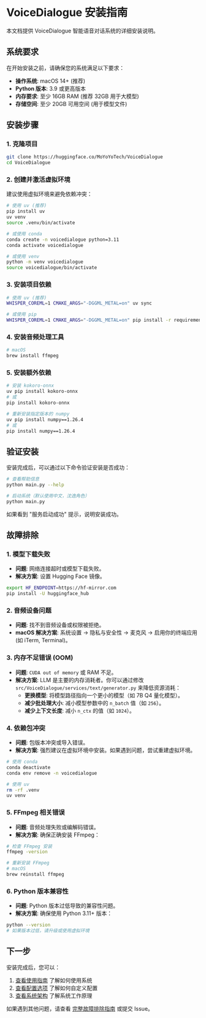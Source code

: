 # VoiceDialogue 安装指南

本文档提供 VoiceDialogue 智能语音对话系统的详细安装说明。

## 系统要求

在开始安装之前，请确保您的系统满足以下要求：

- **操作系统**: macOS 14+ (推荐)
- **Python 版本**: 3.9 或更高版本
- **内存要求**: 至少 16GB RAM (推荐 32GB 用于大模型)
- **存储空间**: 至少 20GB 可用空间 (用于模型文件)

## 安装步骤

### 1. 克隆项目

```bash
git clone https://huggingface.co/MoYoYoTech/VoiceDialogue
cd VoiceDialogue
```

### 2. 创建并激活虚拟环境

建议使用虚拟环境来避免依赖冲突：

```bash
# 使用 uv (推荐)
pip install uv
uv venv
source .venv/bin/activate

# 或使用 conda
conda create -n voicedialogue python=3.11
conda activate voicedialogue

# 或使用 venv
python -m venv voicedialogue
source voicedialogue/bin/activate
```

### 3. 安装项目依赖

```bash
# 使用 uv (推荐)
WHISPER_COREML=1 CMAKE_ARGS="-DGGML_METAL=on" uv sync

# 或使用 pip
WHISPER_COREML=1 CMAKE_ARGS="-DGGML_METAL=on" pip install -r requirements.txt
```

### 4. 安装音频处理工具

```bash
# macOS
brew install ffmpeg
```

### 5. 安装额外依赖

```bash
# 安装 kokoro-onnx
uv pip install kokoro-onnx
# 或
pip install kokoro-onnx

# 重新安装指定版本的 numpy
uv pip install numpy==1.26.4
# 或
pip install numpy==1.26.4
```

## 验证安装

安装完成后，可以通过以下命令验证安装是否成功：

```bash
# 查看帮助信息
python main.py --help

# 启动系统（默认使用中文，沈逸角色）
python main.py
```

如果看到 "服务启动成功" 提示，说明安装成功。

## 故障排除

### 1. 模型下载失败
- **问题**: 网络连接超时或模型下载失败。
- **解决方案**: 设置 Hugging Face 镜像。
```bash
export HF_ENDPOINT=https://hf-mirror.com
pip install -U huggingface_hub
```

### 2. 音频设备问题
- **问题**: 找不到音频设备或权限被拒绝。
- **macOS 解决方案**: 系统设置 → 隐私与安全性 → 麦克风 → 启用你的终端应用 (如 iTerm, Terminal)。

### 3. 内存不足错误 (OOM)
- **问题**: `CUDA out of memory` 或 RAM 不足。
- **解决方案**: LLM 是主要的内存消耗者。你可以通过修改 `src/VoiceDialogue/services/text/generator.py` 来降低资源消耗：
    - **更换模型**: 将模型路径指向一个更小的模型（如 7B Q4 量化模型）。
    - **减少批处理大小**: 减小模型参数中的 `n_batch` 值（如 `256`）。
    - **减少上下文长度**: 减小 `n_ctx` 的值（如 `1024`）。

### 4. 依赖包冲突
- **问题**: 包版本冲突或导入错误。
- **解决方案**: 强烈建议在虚拟环境中安装。如果遇到问题，尝试重建虚拟环境。
```bash
# 使用 conda
conda deactivate
conda env remove -n voicedialogue

# 使用 uv
rm -rf .venv
uv venv
```

### 5. FFmpeg 相关错误
- **问题**: 音频处理失败或编解码错误。
- **解决方案**: 确保正确安装 FFmpeg：
```bash
# 检查 FFmpeg 安装
ffmpeg -version

# 重新安装 FFmpeg
# macOS
brew reinstall ffmpeg
```

### 6. Python 版本兼容性
- **问题**: Python 版本过低导致的兼容性问题。
- **解决方案**: 确保使用 Python 3.11+ 版本：
```bash
python --version
# 如果版本过低，请升级或使用虚拟环境
```

## 下一步

安装完成后，您可以：

1. [查看使用指南](../README.md#🖥️-应用模式) 了解如何使用系统
2. [查看配置选项](../README.md#⚙️-配置选项) 了解如何自定义配置
3. [查看系统架构](../README.md#🔧-系统架构) 了解系统工作原理

如果遇到其他问题，请查看 [完整故障排除指南](../README.md#🛠️-故障排除) 或提交 Issue。 